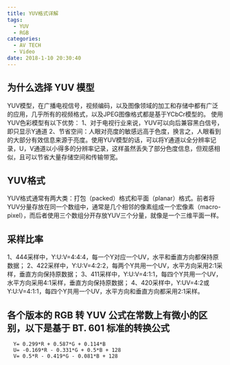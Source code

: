 ```yaml
---
title: YUV格式详解
tags:
  - YUV
  - RGB
categories:
  - AV TECH
  - Video
date: 2018-1-10 20:30:40
---
```


## 为什么选择 YUV 模型
YUV模型，在广播电视信号，视频编码，以及图像领域的加工和存储中都有广泛的应用，几乎所有的视频格式，以及JPEG图像格式都是基于YCbCr模型的。
使用YUV色彩模型有以下优势：
1、对于电视行业来说，YUV可以向后兼容黑白信号，即只显示Y通道
2、节省空间：人眼对亮度的敏感远高于色度，换言之，人眼看到的大部分有效信息来源于亮度。使用YUV模型的话，可以将Y通道以全分辨率记录，U，V通道以小得多的分辨率记录，这样虽然丢失了部分色度信息，但观感相似，且可以节省大量存储空间和传输带宽。

## YUV格式
YUV格式通常有两大类：打包（packed）格式和平面（planar）格式。前者将YUV分量存放在同一个数组中，通常是几个相邻的像素组成一个宏像素（macro-pixel），而后者使用三个数组分开存放YUV三个分量，就像是一个三维平面一样。

## 采样比率
1、444采样中，Y:U:V=4:4:4，每一个Y对应一个UV，水平和垂直方向都保持原数据；
2、422采样中，Y:U:V=4:2:2，每两个Y共用一个UV，水平方向采用2:1采样，垂直方向保持原数据；
3、411采样中，Y:U:V=4:1:1，每四个Y共用一个UV，水平方向采用4:1采样，垂直方向保持原数据；
4、420采样中，Y:UV=4:2或Y:U:V=4:1:1，每四个Y共用一个UV，水平方向和垂直方向都采用2:1采样。

## 各个版本的 RGB 转 YUV 公式在常数上有微小的区别，以下是基于 BT. 601 标准的转换公式
```
  Y= 0.299*R + 0.587*G + 0.114*B
  U= -0.169*R - 0.331*G + 0.5*B + 128
  V= 0.5*R - 0.419*G - 0.081*B + 128
```

